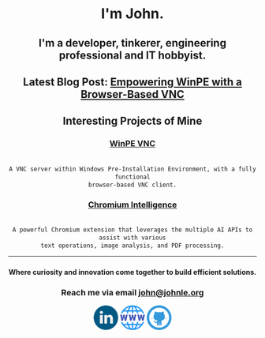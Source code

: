 <h1 align="center">I'm John.</h1>
<h2 align="center">I'm a developer, tinkerer, engineering professional and IT hobbyist.</h2>
<h2 align="center">Latest Blog Post: <a href="https://johnle.org/blog/WinPE-VNC">Empowering WinPE with a Browser-Based VNC</a></h2>

<div align="center">
<h2>Interesting Projects of Mine</h2>
<h3><a href="https://github.com/9-5/WinPE-VNC">WinPE VNC</a></h3>
<pre><code>
A VNC server within Windows Pre-Installation Environment, with a fully functional
browser-based VNC client.
</code></pre>
<h3><a href="https://github.com/9-5/Chromium-Intelligence">Chromium Intelligence</a></h3>
<pre><code>
A powerful Chromium extension that leverages the multiple AI APIs to assist with various
text operations, image analysis, and PDF processing.
</code></pre>

---

###
<h4 align="center">Where curiosity and innovation come together to build efficient solutions.</h4>
<h3 align="center">Reach me via email <a href="mailto:john@johnle.org">john@johnle.org</a></h3>

<div align="center">
  <a href="https://linkedin.com/in/johnle" target="blank"><img align="center" src="https://raw.githubusercontent.com/9-5/9-5/main/linkedin.png" alt="johnle" height="50" width="50" /></a>
<a href="https://johnle.org/"><img align="center" src="https://raw.githubusercontent.com/9-5/9-5/main/web.png" alt="johnle.org" height="50" width="50" /></a>
<a href="https://github.com/9-5/"><img align="center" src="https://raw.githubusercontent.com/9-5/9-5/main/github.png" height="50" width="50" /></a>
</div>
